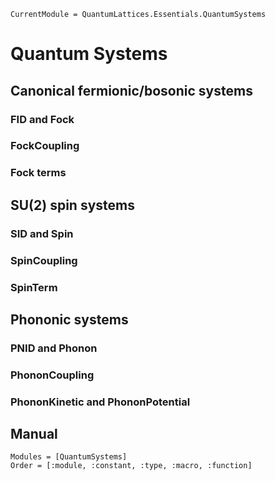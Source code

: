 ```@meta
CurrentModule = QuantumLattices.Essentials.QuantumSystems
```

# Quantum Systems

## Canonical fermionic/bosonic systems

### FID and Fock

### FockCoupling

### Fock terms


## SU(2) spin systems

### SID and Spin

### SpinCoupling

### SpinTerm


## Phononic systems

### PNID and Phonon

### PhononCoupling

### PhononKinetic and PhononPotential

## Manual

```@autodocs
Modules = [QuantumSystems]
Order = [:module, :constant, :type, :macro, :function]
```
